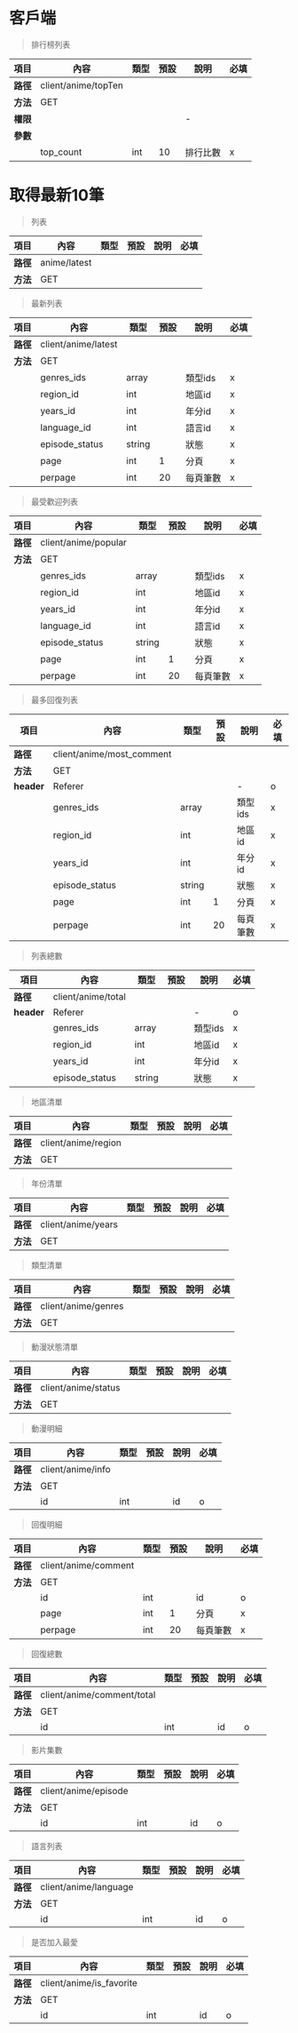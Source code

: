 # 客戶端

> 排行榜列表

| 項目        | 內容                  | 類型  | 預設  | 說明   | 必填  |
| --------- | ------------------- | --- | --- | ---- | --- |
| <b>路徑</b> | client/anime/topTen |     |     |      |     |
| <b>方法</b> | GET                 |     |     |      |     |
| <b>權限</b> |                     |     |     | -    |     |
| <b>參數</b> |                     |     |     |      |     |
|           | top_count           | int | 10  | 排行比數 | x   |
# 取得最新10筆

> 列表

| 項目        | 內容           | 類型  | 預設  | 說明  | 必填  |
| --------- | ------------ | --- | --- | --- | --- |
| <b>路徑</b> | anime/latest |     |     |     |     |
| <b>方法</b> | GET          |     |     |     |     |

> 最新列表

| 項目        | 內容                  | 類型     | 預設  | 說明    | 必填  |
| --------- | ------------------- | ------ | --- | ----- | --- |
| <b>路徑</b> | client/anime/latest |        |     |       |     |
| <b>方法</b> | GET                 |        |     |       |     |
|           | genres_ids          | array  |     | 類型ids | x   |
|           | region_id           | int    |     | 地區id  | x   |
|           | years_id            | int    |     | 年分id  | x   |
|           | language_id         | int    |     | 語言id  | x   |
|           | episode_status      | string |     | 狀態    | x   |
|           | page                | int    | 1   | 分頁    | x   |
|           | perpage             | int    | 20  | 每頁筆數  | x   |

> 最受歡迎列表

| 項目        | 內容                   | 類型     | 預設  | 說明    | 必填  |
| --------- | -------------------- | ------ | --- | ----- | --- |
| <b>路徑</b> | client/anime/popular |        |     |       |     |
| <b>方法</b> | GET                  |        |     |       |     |
|           | genres_ids           | array  |     | 類型ids | x   |
|           | region_id            | int    |     | 地區id  | x   |
|           | years_id             | int    |     | 年分id  | x   |
|           | language_id          | int    |     | 語言id  | x   |
|           | episode_status       | string |     | 狀態    | x   |
|           | page                 | int    | 1   | 分頁    | x   |
|           | perpage              | int    | 20  | 每頁筆數  | x   |

> 最多回復列表

| 項目            | 內容                        | 類型     | 預設  | 說明    | 必填  |
| ------------- | ------------------------- | ------ | --- | ----- | --- |
| <b>路徑</b>     | client/anime/most_comment |        |     |       |     |
| <b>方法</b>     | GET                       |        |     |       |     |
| <b>header</b> | Referer                   |        |     | -     | o   |
|               | genres_ids                | array  |     | 類型ids | x   |
|               | region_id                 | int    |     | 地區id  | x   |
|               | years_id                  | int    |     | 年分id  | x   |
|               | episode_status            | string |     | 狀態    | x   |
|               | page                      | int    | 1   | 分頁    | x   |
|               | perpage                   | int    | 20  | 每頁筆數  | x   |

> 列表總數

| 項目            | 內容                 | 類型     | 預設  | 說明    | 必填  |
| ------------- | ------------------ | ------ | --- | ----- | --- |
| <b>路徑</b>     | client/anime/total |        |     |       |     |
| <b>header</b> | Referer            |        |     | -     | o   |
|               | genres_ids         | array  |     | 類型ids | x   |
|               | region_id          | int    |     | 地區id  | x   |
|               | years_id           | int    |     | 年分id  | x   |
|               | episode_status     | string |     | 狀態    | x   |

> 地區清單

| 項目        | 內容                  | 類型  | 預設  | 說明  | 必填  |
| --------- | ------------------- | --- | --- | --- | --- |
| <b>路徑</b> | client/anime/region |     |     |     |     |
| <b>方法</b> | GET                 |     |     |     |     |

> 年份清單

| 項目        | 內容                 | 類型  | 預設  | 說明  | 必填  |
| --------- | ------------------ | --- | --- | --- | --- |
| <b>路徑</b> | client/anime/years |     |     |     |     |
| <b>方法</b> | GET                |     |     |     |     |

> 類型清單

| 項目        | 內容                  | 類型  | 預設  | 說明  | 必填  |
| --------- | ------------------- | --- | --- | --- | --- |
| <b>路徑</b> | client/anime/genres |     |     |     |     |
| <b>方法</b> | GET                 |     |     |     |     |

> 動漫狀態清單

| 項目        | 內容                  | 類型  | 預設  | 說明  | 必填  |
| --------- | ------------------- | --- | --- | --- | --- |
| <b>路徑</b> | client/anime/status |     |     |     |     |
| <b>方法</b> | GET                 |     |     |     |     |

> 動漫明細

| 項目        | 內容                | 類型  | 預設  | 說明  | 必填  |
| --------- | ----------------- | --- | --- | --- | --- |
| <b>路徑</b> | client/anime/info |     |     |     |     |
| <b>方法</b> | GET               |     |     |     |     |
|           | id                | int |     | id  | o   |

> 回復明細

| 項目        | 內容                   | 類型  | 預設  | 說明   | 必填  |
| --------- | -------------------- | --- | --- | ---- | --- |
| <b>路徑</b> | client/anime/comment |     |     |      |     |
| <b>方法</b> | GET                  |     |     |      |     |
|           | id                   | int |     | id   | o   |
|           | page                 | int | 1   | 分頁   | x   |
|           | perpage              | int | 20  | 每頁筆數 | x   |

> 回復總數

| 項目        | 內容                         | 類型  | 預設  | 說明  | 必填  |
| --------- | -------------------------- | --- | --- | --- | --- |
| <b>路徑</b> | client/anime/comment/total |     |     |     |     |
| <b>方法</b> | GET                        |     |     |     |     |
|           | id                         | int |     | id  | o   |

> 影片集數  

| 項目        | 內容                   | 類型  | 預設  | 說明  | 必填  |
| --------- | -------------------- | --- | --- | --- | --- |
| <b>路徑</b> | client/anime/episode |     |     |     |     |
| <b>方法</b> | GET                  |     |     |     |     |
|           | id                   | int |     | id  | o   |

> 語言列表  

| 項目        | 內容                    | 類型  | 預設  | 說明  | 必填  |
| --------- | --------------------- | --- | --- | --- | --- |
| <b>路徑</b> | client/anime/language |     |     |     |     |
| <b>方法</b> | GET                   |     |     |     |     |
|           | id                    | int |     | id  | o   |

> 是否加入最愛  

| 項目        | 內容                       | 類型  | 預設  | 說明  | 必填  |
| --------- | ------------------------ | --- | --- | --- | --- |
| <b>路徑</b> | client/anime/is_favorite |     |     |     |     |
| <b>方法</b> | GET                      |     |     |     |     |
|           | id                       | int |     | id  | o   |
